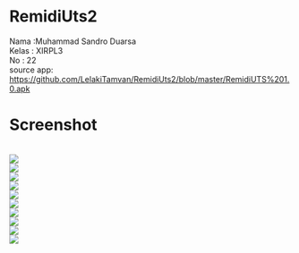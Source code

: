 # RemidiUts2
Nama :Muhammad Sandro Duarsa</br>
Kelas : XIRPL3</br>
No : 22</br>
source app: https://github.com/LelakiTamvan/RemidiUts2/blob/master/RemidiUTS%201.0.apk


<h1>Screenshot</h1>
<br><img src="https://github.com/LelakiTamvan/RemidiUts2/blob/master/an1.jpg"/>
<br><img src="https://github.com/LelakiTamvan/RemidiUts2/blob/master/an2.jpg"/>
<br><img src="https://github.com/LelakiTamvan/RemidiUts2/blob/master/an3.jpg"/>
<br><img src="https://github.com/LelakiTamvan/RemidiUts2/blob/master/an4.jpg"/>
<br><img src="https://github.com/LelakiTamvan/RemidiUts2/blob/master/an5.jpg"/>
<br><img src="https://github.com/LelakiTamvan/RemidiUts2/blob/master/an6.jpg"/>
<br><img src="https://github.com/LelakiTamvan/RemidiUts2/blob/master/an7.jpg"/>
<br><img src="https://github.com/LelakiTamvan/RemidiUts2/blob/master/an8.jpg"/>
<br><img src="https://github.com/LelakiTamvan/RemidiUts2/blob/master/an9.jpg"/>
<br><img src="https://github.com/LelakiTamvan/RemidiUts2/blob/master/an10.jpg"/>
